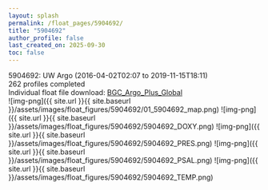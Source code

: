 ```yaml
---
layout: splash
permalink: /float_pages/5904692/
title: "5904692"
author_profile: false
last_created_on: 2025-09-30
toc: false
---
```

 
5904692: UW Argo (2016-04-02T02:07 to 2019-11-15T18:11)\
262 profiles completed\
Individual float file download: [BGC_Argo_Plus_Global](https://ftp.soest.hawaii.edu/bgc_argo_plus/Individual_Floats/outliers_removed/5904692_Sprof_processed.nc)\
![img-png]({{ site.url }}{{ site.baseurl }}/assets/images/float_figures/5904692/01_5904692_map.png)
![img-png]({{ site.url }}{{ site.baseurl }}/assets/images/float_figures/5904692/5904692_DOXY.png)
![img-png]({{ site.url }}{{ site.baseurl }}/assets/images/float_figures/5904692/5904692_PRES.png)
![img-png]({{ site.url }}{{ site.baseurl }}/assets/images/float_figures/5904692/5904692_PSAL.png)
![img-png]({{ site.url }}{{ site.baseurl }}/assets/images/float_figures/5904692/5904692_TEMP.png)
